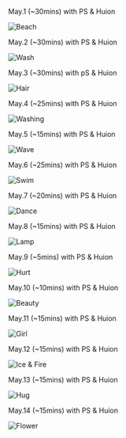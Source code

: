 May.1 (~30mins) with PS & Huion

![Beach](1.jpg)

May.2 (~30mins) with PS & Huion

![Wash](2.jpg)

May.3 (~30mins) with pS & Huion

![Hair](3.jpg)

May.4 (~25mins) with PS & Huion

![Washing](4.jpg)

May.5 (~15mins) with PS & Huion

![Wave](5.jpg)

May.6 (~25mins) with PS & Huion

![Swim](6.jpg)

May.7 (~20mins) with PS & Huion

![Dance](7.jpg)

May.8 (~15mins) with PS & Huion

![Lamp](8.jpg)

May.9 (~5mins) with PS & Huion

![Hurt](9.jpg)

May.10 (~10mins) with PS & Huion

![Beauty](10.jpg)

May.11 (~15mins) with PS & Huion

![Girl](11.jpg)

May.12 (~15mins) with PS & Huion

![Ice & Fire](12.jpg)

May.13 (~15mins) with PS & Huion

![Hug](13.jpg)

May.14 (~15mins) with PS & Huion

![Flower](14.jpg)

